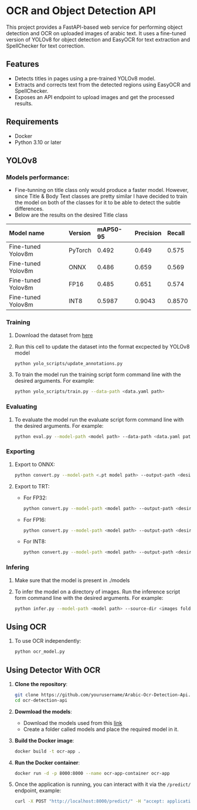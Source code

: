 # OCR and Object Detection API

This project provides a FastAPI-based web service for performing object detection and OCR on uploaded images of arabic text. It uses a fine-tuned version of YOLOv8 for object detection and EasyOCR for text extraction and SpellChecker for text correction.

## Features

- Detects titles in pages using a pre-trained YOLOv8 model.
- Extracts and corrects text from the detected regions using EasyOCR and SpellChecker.
- Exposes an API endpoint to upload images and get the processed results.

## Requirements

- Docker
- Python 3.10 or later

## YOLOv8

### Models performance:

- Fine-tunning on title class only would produce a faster model. However, since Title & Body Text classes are pretty similar I have decided to train the model on both of the classes for it to be able to detect the subtle differences.
- Below are the results on the desired Title class

| Model name               | Version     |   mAP50-95    | Precision    | Recall     | 
|:------------------------ |:------------|:--------------|:------------|:------------|
| Fine-tuned Yolov8m       | PyTorch     |  0.492        | 0.649        | 0.575      |                
| Fine-tuned Yolov8m       | ONNX        |  0.486        | 0.659        | 0.569      |               
| Fine-tuned Yolov8m       | FP16        |  0.485        | 0.651        | 0.574      |               
| Fine-tuned Yolov8m       | INT8        |  0.5987       | 0.9043       | 0.8570     | 

### Training

1. Download the dataset from [here](https://www.kaggle.com/datasets/humansintheloop/arabic-documents-ocr-dataset?resource=download)

2. Run this cell to update the dataset into the format excpected by YOLOv8 model
   ```bash
   python yolo_scripts/update_annotations.py
   ```

3. To train the model run the training script form command line with the desired arguments. For example:
   ```bash
   python yolo_scripts/train.py --data-path <data.yaml path>
   ```

### Evaluating 

1. To evaluate the model run the evaluate script form command line with the desired arguments. For example:
    ```bash
    python eval.py --model-path <model path> --data-path <data.yaml path>
    ```

### Exporting 

1. Export to ONNX:
   ```bash
   python convert.py --model-path <.pt model path> --output-path <desired output path> --format onnx
   ```

2. Export to TRT:
    - For FP32:
        ```bash
        python convert.py --model-path <model path> --output-path <desired output path> --format trt --precision fp32
        ```
    - For FP16:
        ```bash
        python convert.py --model-path <model path> --output-path <desired output path> --format trt --precision fp16
        ```
    - For INT8:
        ```bash
        python convert.py --model-path <model path> --output-path <desired output path> --format trt --precision int8 --calibration_data_path <data path>
        ```

### Infering 

1. Make sure that the model is present in ./models

2. To infer the model on a directory of images. Run the inference script form command line with the desired arguments. For example:
    ```bash
    python infer.py --model-path <model path> --source-dir <images folder path>
    ```

## Using OCR
1. To use OCR independently:
    ```bash
    python ocr_model.py
    ```


## Using Detector With OCR

1. **Clone the repository**:
   ```bash
   git clone https://github.com/yourusername/Arabic-Ocr-Detection-Api.git
   cd ocr-detection-api
   ```

2. **Dowmload the models**:
   - Download the models used from this [link](https://drive.google.com/drive/folders/1lulv528xWgTirbGkyivxTKoEwFNymFcA?usp=sharing)
   - Create a folder called models and place the required model in it.

3. **Build the Docker image**:
   ```bash
   docker build -t ocr-app .
   ```

4. **Run the Docker container**:
   ```bash
   docker run -d -p 8000:8000 --name ocr-app-container ocr-app
   ```

4. Once the application is running, you can interact with it via the `/predict/` endpoint, example: 
   ```bash
   curl -X POST "http://localhost:8000/predict/" -H "accept: application/json" -H "Content-Type: multipart/form-data" -F "file=@/path/to/your/image.jpg"
   ```


